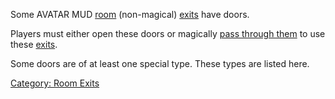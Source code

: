 Some AVATAR MUD [room](:Category:_Rooms.md "wikilink") (non-magical)
[exits](:Category:_Room_Exits.md "wikilink") have doors.

Players must either open these doors or magically [pass through
them](Pass_Door.md "wikilink") to use these
[exits](:Category:_Room_Exits.md "wikilink").

Some doors are of at least one special type. These types are listed
here.

[Category: Room Exits](Category:_Room_Exits "wikilink")
